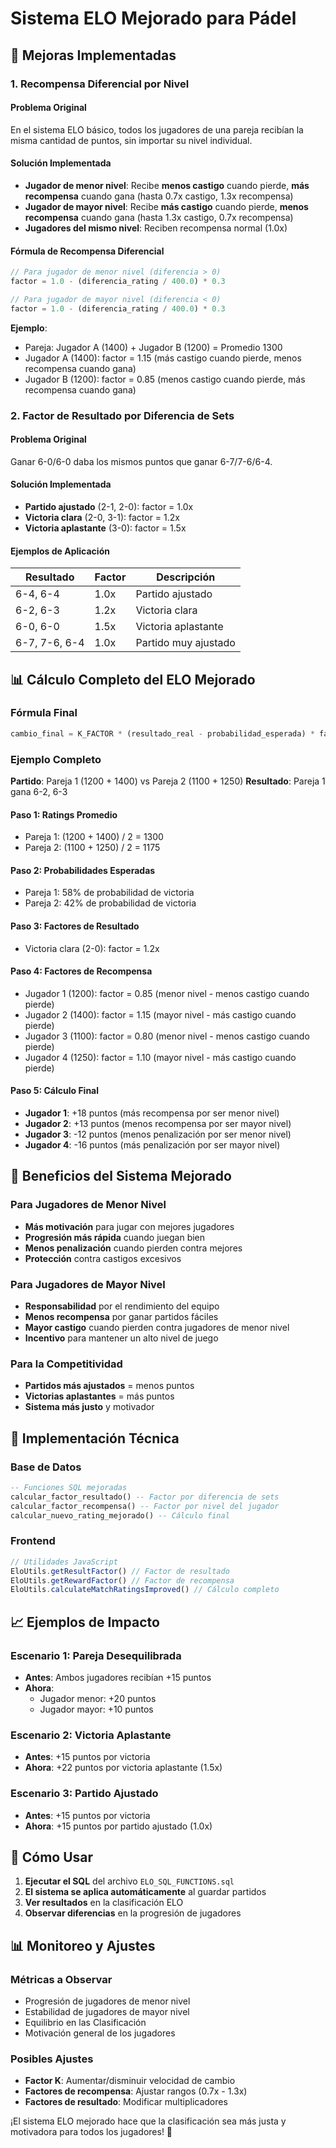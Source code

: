# Sistema ELO Mejorado para Pádel

## 🎾 Mejoras Implementadas

### 1. **Recompensa Diferencial por Nivel**

#### **Problema Original**
En el sistema ELO básico, todos los jugadores de una pareja recibían la misma cantidad de puntos, sin importar su nivel individual.

#### **Solución Implementada**
- **Jugador de menor nivel**: Recibe **menos castigo** cuando pierde, **más recompensa** cuando gana (hasta 0.7x castigo, 1.3x recompensa)
- **Jugador de mayor nivel**: Recibe **más castigo** cuando pierde, **menos recompensa** cuando gana (hasta 1.3x castigo, 0.7x recompensa)
- **Jugadores del mismo nivel**: Reciben recompensa normal (1.0x)

#### **Fórmula de Recompensa Diferencial**
```javascript
// Para jugador de menor nivel (diferencia > 0)
factor = 1.0 - (diferencia_rating / 400.0) * 0.3

// Para jugador de mayor nivel (diferencia < 0)
factor = 1.0 - (diferencia_rating / 400.0) * 0.3
```

**Ejemplo**:
- Pareja: Jugador A (1400) + Jugador B (1200) = Promedio 1300
- Jugador A (1400): factor = 1.15 (más castigo cuando pierde, menos recompensa cuando gana)
- Jugador B (1200): factor = 0.85 (menos castigo cuando pierde, más recompensa cuando gana)

### 2. **Factor de Resultado por Diferencia de Sets**

#### **Problema Original**
Ganar 6-0/6-0 daba los mismos puntos que ganar 6-7/7-6/6-4.

#### **Solución Implementada**
- **Partido ajustado** (2-1, 2-0): factor = 1.0x
- **Victoria clara** (2-0, 3-1): factor = 1.2x
- **Victoria aplastante** (3-0): factor = 1.5x

#### **Ejemplos de Aplicación**

| Resultado | Factor | Descripción |
|-----------|--------|-------------|
| 6-4, 6-4 | 1.0x | Partido ajustado |
| 6-2, 6-3 | 1.2x | Victoria clara |
| 6-0, 6-0 | 1.5x | Victoria aplastante |
| 6-7, 7-6, 6-4 | 1.0x | Partido muy ajustado |

## 📊 Cálculo Completo del ELO Mejorado

### **Fórmula Final**
```javascript
cambio_final = K_FACTOR * (resultado_real - probabilidad_esperada) * factor_resultado * factor_recompensa
```

### **Ejemplo Completo**

**Partido**: Pareja 1 (1200 + 1400) vs Pareja 2 (1100 + 1250)
**Resultado**: Pareja 1 gana 6-2, 6-3

#### **Paso 1: Ratings Promedio**
- Pareja 1: (1200 + 1400) / 2 = 1300
- Pareja 2: (1100 + 1250) / 2 = 1175

#### **Paso 2: Probabilidades Esperadas**
- Pareja 1: 58% de probabilidad de victoria
- Pareja 2: 42% de probabilidad de victoria

#### **Paso 3: Factores de Resultado**
- Victoria clara (2-0): factor = 1.2x

#### **Paso 4: Factores de Recompensa**
- Jugador 1 (1200): factor = 0.85 (menor nivel - menos castigo cuando pierde)
- Jugador 2 (1400): factor = 1.15 (mayor nivel - más castigo cuando pierde)
- Jugador 3 (1100): factor = 0.80 (menor nivel - menos castigo cuando pierde)
- Jugador 4 (1250): factor = 1.10 (mayor nivel - más castigo cuando pierde)

#### **Paso 5: Cálculo Final**
- **Jugador 1**: +18 puntos (más recompensa por ser menor nivel)
- **Jugador 2**: +13 puntos (menos recompensa por ser mayor nivel)
- **Jugador 3**: -12 puntos (menos penalización por ser menor nivel)
- **Jugador 4**: -16 puntos (más penalización por ser mayor nivel)

## 🎯 Beneficios del Sistema Mejorado

### **Para Jugadores de Menor Nivel**
- **Más motivación** para jugar con mejores jugadores
- **Progresión más rápida** cuando juegan bien
- **Menos penalización** cuando pierden contra mejores
- **Protección** contra castigos excesivos

### **Para Jugadores de Mayor Nivel**
- **Responsabilidad** por el rendimiento del equipo
- **Menos recompensa** por ganar partidos fáciles
- **Mayor castigo** cuando pierden contra jugadores de menor nivel
- **Incentivo** para mantener un alto nivel de juego

### **Para la Competitividad**
- **Partidos más ajustados** = menos puntos
- **Victorias aplastantes** = más puntos
- **Sistema más justo** y motivador

## 🔧 Implementación Técnica

### **Base de Datos**
```sql
-- Funciones SQL mejoradas
calcular_factor_resultado() -- Factor por diferencia de sets
calcular_factor_recompensa() -- Factor por nivel del jugador
calcular_nuevo_rating_mejorado() -- Cálculo final
```

### **Frontend**
```javascript
// Utilidades JavaScript
EloUtils.getResultFactor() // Factor de resultado
EloUtils.getRewardFactor() // Factor de recompensa
EloUtils.calculateMatchRatingsImproved() // Cálculo completo
```

## 📈 Ejemplos de Impacto

### **Escenario 1: Pareja Desequilibrada**
- **Antes**: Ambos jugadores recibían +15 puntos
- **Ahora**: 
  - Jugador menor: +20 puntos
  - Jugador mayor: +10 puntos

### **Escenario 2: Victoria Aplastante**
- **Antes**: +15 puntos por victoria
- **Ahora**: +22 puntos por victoria aplastante (1.5x)

### **Escenario 3: Partido Ajustado**
- **Antes**: +15 puntos por victoria
- **Ahora**: +15 puntos por partido ajustado (1.0x)

## 🚀 Cómo Usar

1. **Ejecutar el SQL** del archivo `ELO_SQL_FUNCTIONS.sql`
2. **El sistema se aplica automáticamente** al guardar partidos
3. **Ver resultados** en la clasificación ELO
4. **Observar diferencias** en la progresión de jugadores

## 📊 Monitoreo y Ajustes

### **Métricas a Observar**
- Progresión de jugadores de menor nivel
- Estabilidad de jugadores de mayor nivel
- Equilibrio en las Clasificación
- Motivación general de los jugadores

### **Posibles Ajustes**
- **Factor K**: Aumentar/disminuir velocidad de cambio
- **Factores de recompensa**: Ajustar rangos (0.7x - 1.3x)
- **Factores de resultado**: Modificar multiplicadores

¡El sistema ELO mejorado hace que la clasificación sea más justa y motivadora para todos los jugadores! 🎾 